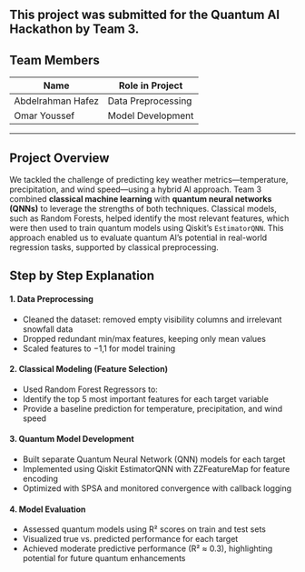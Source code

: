 This project was submitted for the **Quantum AI Hackathon** by Team 3.
--------------------------------------
Team Members
--------------------------------------

| Name              | Role in Project    |
| ----------------- | ------------------ |
| Abdelrahman Hafez | Data Preprocessing |
| Omar Youssef      | Model Development  |

--------------------------------------
## Project Overview

We tackled the challenge of predicting key weather metrics—temperature, precipitation, and wind speed—using a hybrid AI approach. Team 3 combined **classical machine learning** with **quantum neural networks (QNNs)** to leverage the strengths of both techniques. Classical models, such as Random Forests, helped identify the most relevant features, which were then used to train quantum models using Qiskit’s `EstimatorQNN`. This approach enabled us to evaluate quantum AI’s potential in real-world regression tasks, supported by classical preprocessing.

## Step by Step Explanation

#### 1. Data Preprocessing
- Cleaned the dataset: removed empty visibility columns and irrelevant snowfall data
- Dropped redundant min/max features, keeping only mean values
- Scaled features to −1,1 for model training

#### 2. Classical Modeling (Feature Selection)
- Used Random Forest Regressors to:
- Identify the top 5 most important features for each target variable
- Provide a baseline prediction for temperature, precipitation, and wind speed

#### 3. Quantum Model Development
- Built separate Quantum Neural Network (QNN) models for each target
- Implemented using Qiskit EstimatorQNN with ZZFeatureMap for feature encoding
- Optimized with SPSA and monitored convergence with callback logging

#### 4. Model Evaluation
- Assessed quantum models using R² scores on train and test sets
- Visualized true vs. predicted performance for each target
- Achieved moderate predictive performance (R² ≈ 0.3), highlighting potential for future quantum enhancements
